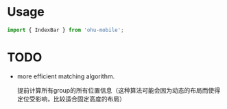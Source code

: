 
# Usage

```js
import { IndexBar } from 'ohu-mobile';
```


# TODO

+ more efficient matching algorithm.

    提前计算所有group的所有位置信息（这种算法可能会因为动态的布局而使得定位受影响，比较适合固定高度的布局）
